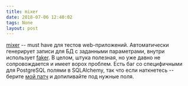 ```yaml
---
title: mixer
date: 2018-07-06 12:40:02
tags: None
layout: post
---
```


[mixer](https://github.com/klen/mixer) -- must have для тестов web-приложений. Автоматически генерирует записи для БД с заданными параметрами, внутри использует [faker](https://t.me/itgram_channel/82). В целом, штука полезная, но уже давно не сопровождается и имеет ворох проблем. Есть баг со специфичными для PostgreSQL полями в SQLAlchemy, так что если наткнетесь -- берите [мой патч](https://github.com/klen/mixer/pull/102/files) и допиливайте под нужные поля.
